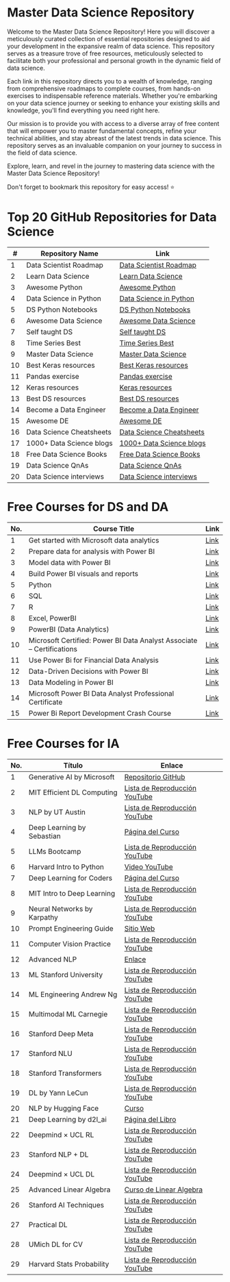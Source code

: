# Master Data Science Repository

Welcome to the Master Data Science Repository! Here you will discover a meticulously curated collection of essential repositories designed to aid your development in the expansive realm of data science. This repository serves as a treasure trove of free resources, meticulously selected to facilitate both your professional and personal growth in the dynamic field of data science.

Each link in this repository directs you to a wealth of knowledge, ranging from comprehensive roadmaps to complete courses, from hands-on exercises to indispensable reference materials. Whether you're embarking on your data science journey or seeking to enhance your existing skills and knowledge, you'll find everything you need right here.

Our mission is to provide you with access to a diverse array of free content that will empower you to master fundamental concepts, refine your technical abilities, and stay abreast of the latest trends in data science. This repository serves as an invaluable companion on your journey to success in the field of data science.

Explore, learn, and revel in the journey to mastering data science with the Master Data Science Repository!

Don't forget to bookmark this repository for easy access! ⭐️


# Top 20 GitHub Repositories for Data Science
| #   | Repository Name               | Link                                     |
| --- | ----------------------------- | ---------------------------------------- |
| 1   | Data Scientist Roadmap       | [Data Scientist Roadmap](https://github.com/MrMimic/data-scientist-roadmap) |
| 2   | Learn Data Science           | [Learn Data Science](https://github.com/nborwankar/LearnDataScience) |
| 3   | Awesome Python               | [Awesome Python](https://github.com/vinta/awesome-python) |
| 4   | Data Science in Python       | [Data Science in Python](https://github.com/r0f1/datascience) |
| 5   | DS Python Notebooks          | [DS Python Notebooks](https://github.com/donnemartin/data-science-ipython-notebooks) |
| 6   | Awesome Data Science         | [Awesome Data Science](https://github.com/academic/awesome-datascience) |
| 7   | Self taught DS               | [Self taught DS](https://github.com/ossu/data-science) |
| 8   | Time Series Best             | [Time Series Best](https://microsoft.github.io/forecasting/) |
| 9   | Master Data Science          | [Master Data Science](https://github.com/datasciencemasters/go) |
| 10  | Best Keras resources         | [Best Keras resources](https://github.com/fchollet/keras-resources) |
| 11  | Pandas exercise              | [Pandas exercise](https://github.com/guipsamora/pandas_exercises) |
| 12  | Keras resources              | [Keras resources](https://github.com/fchollet/keras-resources) |
| 13  | Best DS resources            | [Best DS resources](https://github.com/Mohitkr95/Best-Data-Science-Resources) |
| 14  | Become a Data Engineer       | [Become a Data Engineer](https://github.com/adilkhash/Data-Engineering-HowTo) |
| 15  | Awesome DE                   | [Awesome DE](https://github.com/igorbarinov/awesome-data-engineering) |
| 16  | Data Science Cheatsheets     | [Data Science Cheatsheets](https://github.com/FavioVazquez/ds-cheatsheets) |
| 17  | 1000+ Data Science blogs     | [1000+ Data Science blogs](https://github.com/rushter/data-science-blogs) |
| 18  | Free Data Science Books      | [Free Data Science Books](https://github.com/chaconnewu/free-data-science-books) |
| 19  | Data Science QnAs            | [Data Science QnAs](https://github.com/jayinai/data-science-question-answer) |
| 20  | Data Science interviews      | [Data Science interviews](https://github.com/alexeygrigorev/data-science-interviews) |

# Free Courses for DS and DA

| No. | Course Title                                       | Link                                                                                         |
|-----|----------------------------------------------------|----------------------------------------------------------------------------------------------|
| 1   | Get started with Microsoft data analytics         | [Link](https://learn.microsoft.com/en-us/training/paths/data-analytics-microsoft/)          |
| 2   | Prepare data for analysis with Power BI           | [Link](https://learn.microsoft.com/en-us/training/paths/prepare-data-power-bi/)             |
| 3   | Model data with Power BI                          | [Link](https://learn.microsoft.com/en-us/training/paths/model-data-power-bi/)                |
| 4   | Build Power BI visuals and reports                | [Link](https://learn.microsoft.com/en-us/training/paths/build-power-bi-visuals-reports/)     |
| 5   | Python                                             | [Link](https://cs50.harvard.edu/python/2022/)                                                 |
| 6   | SQL                                                | [Link](https://online.stanford.edu/courses/soe-ydatabases0005-databases-relational-databases-and-sql) |
| 7   | R                                                  | [Link](https://cognitiveclass.ai/courses/r-101)                                                |
| 8   | Excel, PowerBI                                    | [Link](https://learn.microsoft.com/en-in/training/paths/modern-analytics/)                    |
| 9   | PowerBI (Data Analytics)                          | [Link](https://learn.microsoft.com/en-in/collections/m14nt4rdwnwp04)                           |
| 10  | Microsoft Certified: Power BI Data Analyst Associate – Certifications | [Link](https://learn.microsoft.com/en-us/credentials/certifications/power-bi-data-analyst-associate/) |
| 11  | Use Power Bi for Financial Data Analysis          | [Link](https://www.coursera.org/projects/use-power-bi-for-financial-data-analysis-project)    |
| 12  | Data-Driven Decisions with Power BI               | [Link](https://www.coursera.org/learn/data-driven-decisions-with-power-bi)                    |
| 13  | Data Modeling in Power BI                         | [Link](https://www.coursera.org/learn/data-modeling-in-power-bi)                               |
| 14  | Microsoft Power BI Data Analyst Professional Certificate | [Link](https://www.coursera.org/professional-certificates/microsoft-power-bi-data-analyst) |
| 15  | Power Bi Report Development Crash Course          | [Link](https://www.coursera.org/projects/powerbi-report-development-crash-course-wdnos)      |

# Free Courses for IA

| No. | Título                           | Enlace                                                                                            |
|-----|----------------------------------|---------------------------------------------------------------------------------------------------|
| 1   | Generative AI by Microsoft       | [Repositorio GitHub](https://github.com/microsoft/generative-ai-for-beginners)                    |
| 2   | MIT Efficient DL Computing       | [Lista de Reproducción YouTube](https://www.youtube.com/playlist?list=PL80kAHvQbh-pT4lCkDT53zT8DKmhE0idB) |
| 3   | NLP by UT Austin                 | [Lista de Reproducción YouTube](https://www.youtube.com/playlist?list=PLofp2YXfp7TZZ5c7HEChs0_wfEfewLDs7) |
| 4   | Deep Learning by Sebastian       | [Página del Curso](https://lightning.ai/courses/deep-learning-fundamentals/)                       |
| 5   | LLMs Bootcamp                    | [Lista de Reproducción YouTube](https://www.youtube.com/playlist?list=PL1T8fO7ArWleyIqOy37OVXsP4hFXymdOZ) |
| 6   | Harvard Intro to Python          | [Video YouTube](https://www.youtube.com/watch?si=NWbO6Fk3fUJLMGNR&v=nLRL_NcnK-4&feature=youtu.be) |
| 7   | Deep Learning for Coders         | [Página del Curso](https://course.fast.ai/Lessons/part2.html)                                       |
| 8   | MIT Intro to Deep Learning       | [Lista de Reproducción YouTube](https://www.youtube.com/playlist?list=PLtBw6njQRU-rwp5__7C0oIVt26ZgjG9NI) |
| 9   | Neural Networks by Karpathy      | [Lista de Reproducción YouTube](https://www.youtube.com/playlist?list=PLtBw6njQRU-rwp5__7C0oIVt26ZgjG9NI) |
| 10  | Prompt Engineering Guide         | [Sitio Web](https://www.promptingguide.ai/)                                                        |
| 11  | Computer Vision Practice         | [Lista de Reproducción YouTube](https://www.youtube.com/playlist?list=PLZCA39VpuaZajiCtgDDwU8ghchtqx347R) |
| 12  | Advanced NLP                     | [Enlace](https://lnkd.in/e_EFSxJP)                                                                  |
| 13  | ML Stanford University           | [Lista de Reproducción YouTube](https://www.youtube.com/playlist?list=PLoROMvodv4rNyWOpJg_Yh4NSqI4Z4vOYy) |
| 14  | ML Engineering Andrew Ng         | [Lista de Reproducción YouTube](https://www.youtube.com/playlist?list=PLkDaE6sCZn6GMoA0wbpJLi3t34Gd8l0aK) |
| 15  | Multimodal ML Carnegie           | [Lista de Reproducción YouTube](https://www.youtube.com/playlist?list=PL-Fhd_vrvisNM7pbbevXKAbT_Xmub37fA) |
| 16  | Stanford Deep Meta               | [Lista de Reproducción YouTube](https://www.youtube.com/playlist?list=PLoROMvodv4rNjRoawgt72BBNwL2V7doGI) |
| 17  | Stanford NLU                     | [Lista de Reproducción YouTube](https://www.youtube.com/playlist?list=PLoROMvodv4rPt5D0zs3YhbWSZA8Q_DyiJ) |
| 18  | Stanford Transformers            | [Lista de Reproducción YouTube](https://www.youtube.com/playlist?list=PLoROMvodv4rNiJRchCzutFw5ItR_Z27CM) |
| 19  | DL by Yann LeCun                 | [Lista de Reproducción YouTube](https://www.youtube.com/playlist?list=PLLHTzKZzVU9e6xUfG10TkTWApKSZCzuBI) |
| 20  | NLP by Hugging Face              | [Curso](https://huggingface.co/learn/nlp-course/chapter1/1)                                         |
| 21  | Deep Learning by d2l_ai          | [Página del Libro](https://d2l.ai/index.html)                                                      |
| 22  | Deepmind × UCL RL                | [Lista de Reproducción YouTube](https://www.youtube.com/playlist?list=PLqYmG7hTraZDVH599EItlEWsUOsJbAodm) |
| 23  | Stanford NLP + DL                | [Lista de Reproducción YouTube](https://www.youtube.com/playlist?list=PLoROMvodv4rOSH4v6133s9LFPRHjEmbmJ) |
| 24  | Deepmind × UCL DL                | [Lista de Reproducción YouTube](https://www.youtube.com/playlist?list=PLqYmG7hTraZCDxZ44o4p3N5Anz3lLRVZF) |
| 25  | Advanced Linear Algebra          | [Curso de Linear Algebra](https://www.cs.utexas.edu/users/flame/laff/alaff/ALAFF.html)              |
| 26  | Stanford AI Techniques           | [Lista de Reproducción YouTube](https://www.youtube.com/playlist?list=PLoROMvodv4rO1NB9TD4iUZ3qghGEGtqNX) |
| 27  | Practical DL                     | [Lista de Reproducción YouTube](https://www.youtube.com/playlist?list=PLfYUBJiXbdtSvpQjSnJJ_PmDQB_VyT5iU) |
| 28  | UMich DL for CV                  | [Lista de Reproducción YouTube](https://www.youtube.com/playlist?list=PL5-TkQAfAZFbzxjBHtzdVCWE0Zbhomg7r) |
| 29  | Harvard Stats Probability        | [Lista de Reproducción YouTube](https://www.youtube.com/playlist?list=PL2SOU6wwxB0uwwH80KTQ6ht66KWxbzTIo) |
